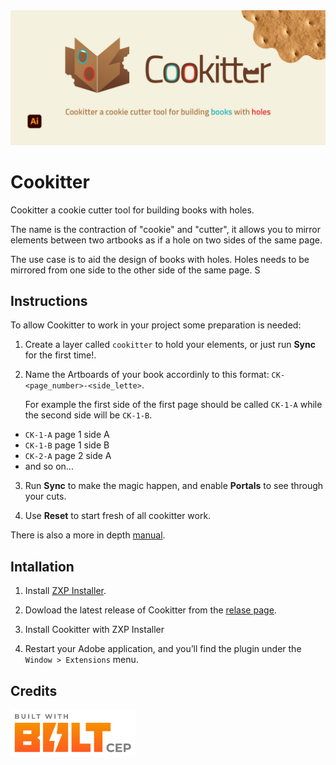 
<img src="images/banner_21_9.jpg" alt="Cookitter banner logo" title="Cookiteer" />

# Cookitter

Cookitter a cookie cutter tool for building books with holes.

The name is the contraction of "cookie" and "cutter", it allows you to mirror elements between two artbooks as if a hole on two sides of the same page.

The use case is to aid the design of books with holes. Holes needs to be mirrored from one side to the other side of the same page. S

## Instructions

To allow Cookitter to work in your project some preparation is needed:

1. Create a layer called `cookitter` to hold your elements, or just run <b>Sync</b> for the first time!.

2. Name the Artboards of your book accordinly to this format: `CK-<page_number>-<side_lette>`.

   For example the first side of the first page should be called `CK-1-A` while the second side will be `CK-1-B`.

  - <code>CK-1-A</code> page 1 side A
  - <code>CK-1-B</code> page 1 side B
  - <code>CK-2-A</code> page 2 side A
  - and so on...

3. Run <b>Sync</b> to make the magic happen, and enable <b>Portals</b> to see through your cuts.

4. Use <b>Reset</b> to start fresh of all cookitter work.

There is also a more in depth [manual](doc/manual.md).

## Intallation

1. Install [ZXP Installer](https://aescripts.com/learn/zxp-installer/).

2. Dowload the latest release of Cookitter from the [relase page](https://github.com/amerocu/cookitter/releases).

3. Install Cookitter with ZXP Installer

4. Restart your Adobe application, and you’ll find the plugin under the `Window > Extensions` menu.

## Credits
 
<a href="https://hyperbrew.co/resources/bolt-cep">
<img src="images/Built_With_BOLT_CEP_Logo_Grey_V01.png"
 alt="Built with BOLT logo" title="Built With Bolt" width="200" />
</a>